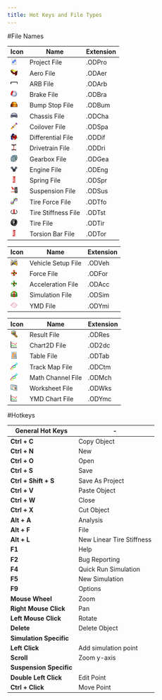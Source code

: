 ```yaml
---
title: Hot Keys and File Types
---
```

#File Names

__Icon__|__Name__|__Extension__
-|-|-
![Proj File](../img/projfile.png)|Project File|.ODPro
![Aerofile](../img/aerofile.png)|Aero File|.ODAer
![ARB File](../img/arbfile.png)|ARB File|.ODArb
![Brake File](../img/brkfile.png)|Brake File|.ODBra
![Bump Stop](../img/bstpfile.png)|Bump Stop File|.ODBum
![Chassis File](../img/chasfile.png)|Chassis File|.ODCha
![Coil File](../img/coilfile.png)|Coilover File|.ODSpa
![Diff File](../img/difffile.png)|Differential File|.ODDif
![DT File](../img/dtfile.png)|Drivetrain File|.ODDri
![Gearbox File](../img/gbxfile.png)|Gearbox File|.ODGea
![Engine File](../img/engfile.png)|Engine File|.ODEng
![Spring File](../img/sprfile.png)|Spring File|.ODSpr
![Susp File](../img/susfile.png)|Suspension File|.ODSus
![Tire F File](../img/tforfile.png)|Tire Force File|.ODTfo
![TS File](../img/tstifffile.png)|Tire Stiffness File|.ODTst
![Tire File](../img/tirefile.png)|Tire File|.ODTir
![TBar File](../img/torsfile.png)|Torsion Bar File|.ODTor

__Icon__|__Name__|__Extension__
-|-|-
![Setup File](../img/setfile.png)|Vehicle Setup File|.ODVeh
![Force File](../img/forfile.png)|Force File|.ODFor
![Accel File](../img/accfile.png)|Acceleration File|.ODAcc
![Sim File](../img/simfile.png)|Simulation File|.ODSim
![YMD File](../img/ymdfile.png)|YMD File|.ODYmi

__Icon__|__Name__|__Extension__
-|-|-
![Result File](../img/resfile.png)|Result File|.ODRes
![2D Char File](../img/2dfile.png)|Chart2D File|.OD2dc
![Table File](../img/tabfile.png)|Table File|.ODTab
![Map File](../img/mapfile.png)|Track Map File|.ODCtm
![Math File](../img/mapfile.png)|Math Channel File|.ODMch
![Sheet File](../img/Sheetfile.png)|Worksheet File|.ODWks
![YMD Chart File](../img/ymdcharfile.png)|YMD Chart File|.ODYmc

#Hotkeys

__General Hot Keys__|-
-|-
__Ctrl + C__|Copy Object	
__Ctrl + N__|New	
__Ctrl + O__|Open	
__Ctrl + S__|Save	
__Ctrl + Shift + S__|Save As Project	
__Ctrl + V__|Paste Object	
__Ctrl + W__|Close	
__Ctrl + X__|Cut Object	
__Alt + A__|Analysis	
__Alt + F__|File		
__Alt + L__|New Linear Tire Stiffness		
__F1__|Help
__F2__|Bug Reporting
__F4__|Quick Run Simulation
__F5__|New Simulation
__F9__|Options
__Mouse Wheel__|Zoom
__Right Mouse Click__|Pan
__Left Mouse Click__|Rotate
__Delete__|Delete Object
__Simulation Specific__|
__Left Click__|Add simulation point
__Scroll__|Zoom y-axis
__Suspension Specific__|	
__Double Left Click__|Edit Point	 
__Ctrl + Click__|Move Point



